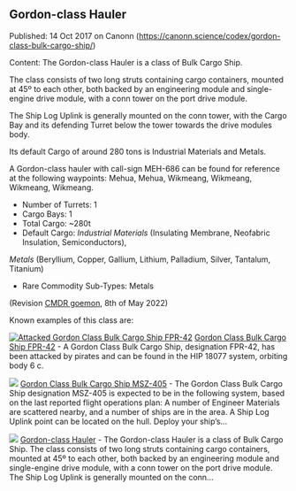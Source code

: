 ## Gordon-class Hauler

Published: 14 Oct 2017 on Canonn (https://canonn.science/codex/gordon-class-bulk-cargo-ship/)

Content: The Gordon-class Hauler is a class of Bulk Cargo Ship.

The class consists of two long struts containing cargo containers, mounted at 45º to each other, both backed by an engineering module and single-engine drive module, with a conn tower on the port drive module.

The Ship Log Uplink is generally mounted on the conn tower, with the Cargo Bay and its defending Turret below the tower towards the drive modules body.

Its default Cargo of around 280 tons is Industrial Materials and Metals.

A Gordon-class hauler with call-sign MEH-686 can be found for reference at the following waypoints: Mehua, Mehua, Wikmeang, Wikmeang, Wikmeang, Wikmeang.

- Number of Turrets: 1
- Cargo Bays: 1
- Total Cargo: ~280t
- Default Cargo: *Industrial Materials* (Insulating Membrane, Neofabric Insulation, Semiconductors),

*Metals* (Beryllium, Copper, Gallium, Lithium, Palladium, Silver, Tantalum, Titanium)
- Rare Commodity Sub-Types: Metals

(Revision [CMDR goemon](https://canonn.science/user/goemon/), 8th of May 2022)

Known examples of this class are:

[![Attacked Gordon Class Bulk Cargo Ship FPR-42](https://canonn.science/wp-content/uploads/2017/12/Screenshot_0044-150x150.png)](https://canonn.science/codex/gordon-class-bulk-cargo-ship-fpr-42/) [Gordon Class Bulk Cargo Ship FPR-42](https://canonn.science/codex/gordon-class-bulk-cargo-ship-fpr-42/) - A Gordon Class Bulk Cargo Ship, designation FPR-42, has been attacked by pirates and can be found in the HIP 18077 system,  orbiting body 6 c.

[![](https://canonn.science/wp-content/uploads/2017/10/Screenshot_2524-150x150.jpg)](https://canonn.science/codex/gordon-class-bulk-cargo-ship-msz-405/) [Gordon Class Bulk Cargo Ship MSZ-405](https://canonn.science/codex/gordon-class-bulk-cargo-ship-msz-405/) - The Gordon Class Bulk Cargo Ship designation MSZ-405 is expected to be in the following system, based on the last reported flight operations plan: A number of Engineer Materials are scattered nearby, and a number of ships are in the area. A Ship Log Uplink point can be located on the hull. Deploy your ship’s...

[![](https://canonn.science/wp-content/uploads/2017/07/Screenshot_2221-150x150.jpg)](https://canonn.science/codex/gordon-class-bulk-cargo-ship/) [Gordon-class Hauler](https://canonn.science/codex/gordon-class-bulk-cargo-ship/) - The Gordon-class Hauler is a class of Bulk Cargo Ship. The class consists of two long struts containing cargo containers, mounted at 45º to each other, both backed by an engineering module and single-engine drive module, with a conn tower on the port drive module. The Ship Log Uplink is generally mounted on the conn...